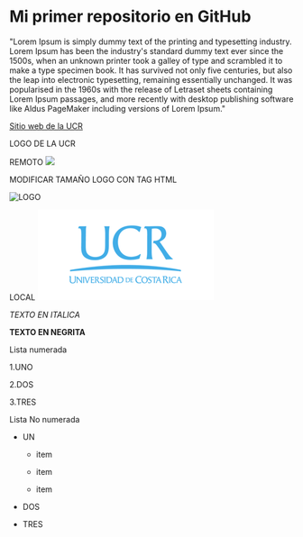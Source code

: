 # Mi primer repositorio en GitHub

"Lorem Ipsum is simply dummy text of the printing and typesetting industry. Lorem Ipsum has been the industry's standard dummy text ever since the 1500s, when an unknown printer took a galley of type and scrambled it to make a type specimen book. It has survived not only five centuries, but also the leap into electronic typesetting, remaining essentially unchanged. It was popularised in the 1960s with the release of Letraset sheets containing Lorem Ipsum passages, and more recently with desktop publishing software like Aldus PageMaker including versions of Lorem Ipsum."

[Sitio web de la UCR](https://www.ucr.ac.cr/)

LOGO DE LA UCR

REMOTO
![](https://odi.ucr.ac.cr/plantillas/ucr_4/imagenes/firma-ucr-ico.png)

MODIFICAR TAMAÑO LOGO CON TAG HTML

<img src="https://odi.ucr.ac.cr/plantillas/ucr_4/imagenes/firma-ucr-ico.png" alt="LOGO" width="624" height="322">


LOCAL
![](LOGOUCR.png)


*TEXTO EN ITALICA*  

**TEXTO EN NEGRITA**

Lista numerada  

1.UNO  

2.DOS  

3.TRES  


Lista No numerada  

- UN  

    - item  
    
    - item  
    
    - item  
    
- DOS  

- TRES
